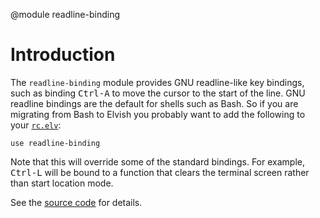 <!-- toc -->

@module readline-binding

# Introduction

The `readline-binding` module provides GNU readline-like key bindings, such as
binding <kbd>Ctrl-A</kbd> to move the cursor to the start of the line. GNU
readline bindings are the default for shells such as Bash. So if you are
migrating from Bash to Elvish you probably want to add the following to your
[`rc.elv`](command.html#rc-file):

```elvish
use readline-binding
```

Note that this will override some of the standard bindings. For example,
<kbd>Ctrl-L</kbd> will be bound to a function that clears the terminal screen
rather than start location mode.

See the
[source code](https://src.elv.sh/pkg/mods/readline-binding/readline-binding.elv)
for details.
